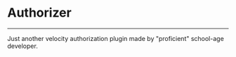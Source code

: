 # Authorizer 

---

Just another velocity authorization plugin made by "proficient" school-age developer.

